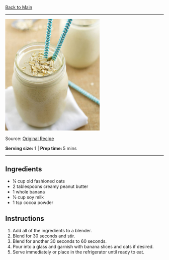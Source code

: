 [Back to Main](/README.md)

---

<img src="/90%20Images/PB%20Oatmeal%20Shake.png" width="300" />

Source: [Original Recipe](https://chefsavvy.com/peanut-butter-oatmeal-smoothie/)

**Serving size:** 1 | **Prep time:** 5 mins

---
## Ingredients

- ¼ cup old fashioned oats
- 2 tablespoons creamy peanut butter
- 1 whole banana
- ½ cup soy milk
- 1 tsp cocoa powder

## Instructions

1. Add all of the ingredients to a blender.
2. Blend for 30 seconds and stir.
3. Blend for another 30 seconds to 60 seconds.
4. Pour into a glass and garnish with banana slices and oats if desired.
5. Serve immediately or place in the refrigerator until ready to eat.